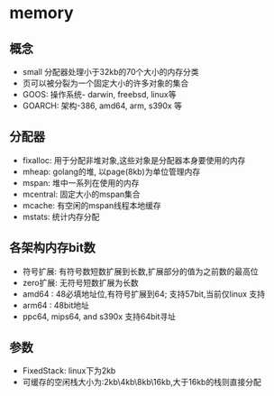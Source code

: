 # memory

## 概念
- small 分配器处理小于32kb的70个大小的内存分类
- 页可以被分裂为一个固定大小的许多对象的集合
- GOOS: 操作系统- darwin, freebsd, linux等
- GOARCH: 架构-386, amd64, arm, s390x 等

## 分配器

- fixalloc: 用于分配非堆对象,这些对象是分配器本身要使用的内存
- mheap: golang的堆, 以page(8kb)为单位管理内存 
- mspan: 堆中一系列在使用的内存
- mcentral: 固定大小的mspan集合
- mcache: 有空闲的mspan线程本地缓存
- mstats: 统计内存分配

## 各架构内存bit数
- 符号扩展: 有符号数短数扩展到长数,扩展部分的值为之前数的最高位
- zero扩展: 无符号短数扩展为长数
- amd64 : 48必填地址位,有符号扩展到64; 支持57bit,当前仅linux 支持
- arm64 : 48bit地址
- ppc64, mips64, and s390x 支持64bit寻址


## 参数
- FixedStack: linux下为2kb
- 可缓存的空闲栈大小为:2kb\4kb\8kb\16kb,大于16kb的栈则直接分配
